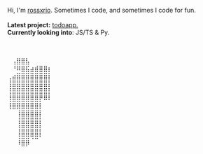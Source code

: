 Hi, I'm [rossxrio](https://rossxrio.studio). Sometimes I code, and sometimes I code for fun.<br><br>
**Latest project:** [todoapp.](https://todo.rossxrio.studio)<br>
**Currently looking into**: JS/TS & Py.<br>
<br>
<br>

⠀⢠⣿⣿⣧<br>
⠀⠘⠿⣿⣯⣴⣾⣿⣿⡆<br>
⢀⣴⣿⣿⣿⣿⣿⣿⣿⡇<br>
⢸⣿⣿⣿⣿⣿⣿⣿⣿⡇<br>
⢸⣿⣿⣿⣿⣿⣿⣿⣿⡇<br>
⢸⣿⣿⣿⣿⣿⣿⡟⠿⠇<br>
⢸⣿⣿⣿⣿⣿⣿⡇⠀⠀<br>
⠀⠀⢸⣿⣿⣿⣿⡇⠀⠀<br>
⠀⠀⢸⣿⣿⣿⣿⡇⠀⠀<br>
⠀⠀⢸⣿⣿⣿⣿⡇⠀⠀<br>
⠀⠀⢸⣿⣿⢿⣿⠇⠀⠀<br>
⠀⠀⠸⣿⡿⠀⠀⠀⠀<br>⠀
<br>
